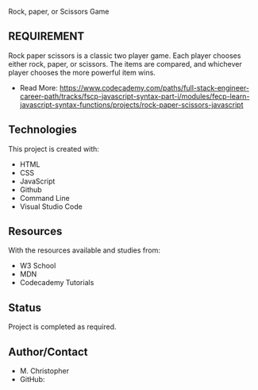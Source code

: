 Rock, paper, or Scissors Game

## REQUIREMENT
Rock paper scissors is a classic two player game. Each player chooses either rock, paper, or scissors. The items are compared, and whichever player chooses the more powerful item wins.

* Read More: https://www.codecademy.com/paths/full-stack-engineer-career-path/tracks/fscp-javascript-syntax-part-i/modules/fecp-learn-javascript-syntax-functions/projects/rock-paper-scissors-javascript

## Technologies
This project is created with:
* HTML
* CSS
* JavaScript
* Github
* Command Line
* Visual Studio Code

## Resources
With the resources available and studies from:
* W3 School
* MDN
* Codecademy Tutorials

## Status
Project is completed as required.

## Author/Contact
* M. Christopher
* GitHub: 